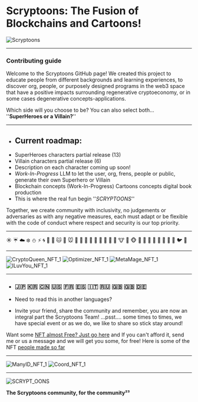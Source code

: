 
# Scryptoons: The Fusion of Blockchains and Cartoons!  
![Scryptoons](https://github.com/user-attachments/assets/25f34254-74c6-4638-b45f-92c8d0bd3f63)
__________________________

### __Contributing guide__
Welcome to the Scryptoons GitHub page! We created this project to educate people from different backgrounds and learning experiences, to discover org, people, or purposely designed programs in the web3 space that have a positive impacts surrounding regenerative cryptoeconomy, or in some cases degenerative concepts-applications.

Which side will you choose to be? You can also select both... ''__SuperHeroes or a Villain?__''



_____________________________
- ## __Current roadmap__:
- SuperHeroes characters partial release (13)
- Villain characters partial release (6)
- Description on each character coming up soon!
-  _Work-In-Progress_ LLM to let the user, org, frens, people or public, generate their own Superhero or Villain  
-  Blockchain concepts (Work-In-Progress) Cartoons concepts digital book production 
- This is where the real fun begin ''_SCRYPTOONS_''


Together, we create community with inclusivity, no judgements or adversaries as with any negative measures, each must adapt or be flexible with the code of conduct where respect and security is our top priority.


_________________________________

☀️ ☔ ☁️ ❄️ ⛄ ⚡ 🌀 🌁 🌊 🐱 🐶 🐭 🐹 🐰 🐺 🐸 🐯 🐨 🐻 🐷 🐽 🐮 🐗 🐵 🐒 🐴 🐎 🐫 🐑 🐘 🐼 🐍 🐦 🐤

__________________________________

![CryptoQueen_NFT_1](https://github.com/user-attachments/assets/5395bb83-0dc2-4e79-8387-2ec268174df4) ![Optimizer_NFT_1](https://github.com/user-attachments/assets/80054039-eeb9-41f3-9094-34d4bebc5b1e) ![MetaMage_NFT_1](https://github.com/user-attachments/assets/bb9d89a0-ca7f-4009-8612-9534fcc29773) ![ILuvYou_NFT_1](https://github.com/user-attachments/assets/31f8bb49-6078-42d2-953b-9d0d1010c5f5)
___________________________________


- ### __🇯🇵 🇰🇷 🇨🇳 🇺🇸 🇫🇷 🇪🇸 🇮🇹 🇷🇺 🇬🇧 🇬🇧 🇩🇪__
- Need to read this in another languages?


- Invite your friend, share the community and remember, you are now an integral part the Scryptoons Team!
  ...psst.... some times to times, we have special event or as we do, we like to share so stick stay around!


Want some [NFT almost Free? Just go here](https://nftdegen.lol/nft/collection?id=0x3a1C745041db3FdA163eF8D97C51304134E4d9C5) and If you can't afford it, send me or us a message and we will get you some, for free!
Here is some of the NFT [people made so far](https://www.jeeves.market/portfolio/0xEe0579b4C36fd52EC0A2B542fb801F136838B7f1?chain=degen&tab=items)
______________________________________


![ManyID_NFT_1](https://github.com/user-attachments/assets/3f6609c7-64d8-4266-b79f-386dacb14813) ![Coord_NFT_1](https://github.com/user-attachments/assets/e3bbfb1b-b63d-4eb0-b401-b21d2c932a3e) 



                                                                                                                                                                                                                                                             





______________________________________
![SCRYPT_OONS](https://github.com/user-attachments/assets/638b0eb9-c29b-4b89-8fde-d62b50bffb8b)

 __The Scryptoons community, for the community²³__ 
